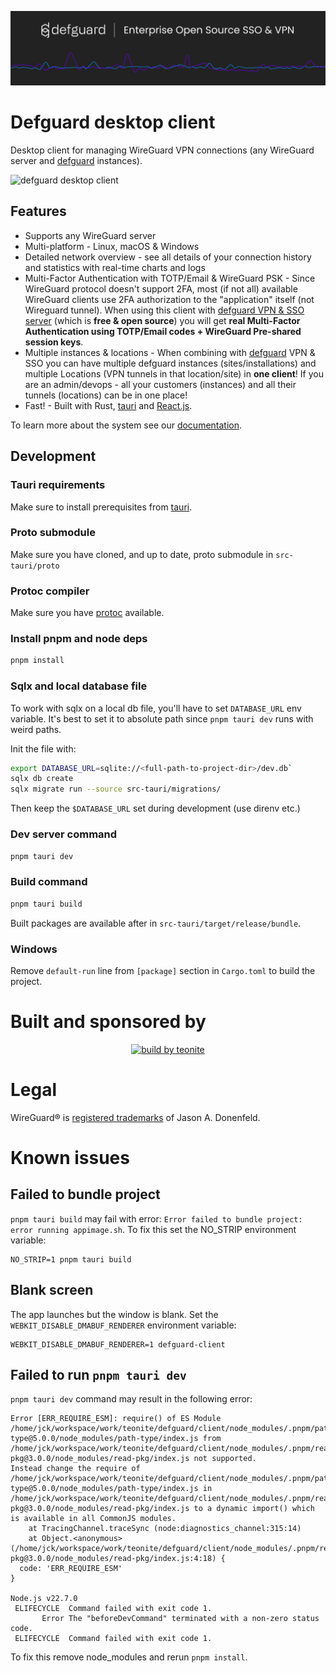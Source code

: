  <p align="center">
    <img src="docs/header.png" alt="defguard">
 </p>

# Defguard desktop client

Desktop client for managing WireGuard VPN connections (any WireGuard server and [defguard](https://github.com/DefGuard/defguard) instances).

![defguard desktop client](https://defguard.net/images/product/client/main-screen.png)

## Features

- Supports any WireGuard server
- Multi-platform - Linux, macOS & Windows
- Detailed network overview - see all details of your connection history and statistics with real-time charts and logs
- Multi-Factor Authentication with TOTP/Email & WireGuard PSK - Since WireGuard protocol doesn't support 2FA, most (if not all) available WireGuard clients use 2FA authorization to the "application" itself (not Wireguard tunnel). When using this client with [defguard VPN & SSO server](https://github.com/DefGuard/defguard) (which is <strong>free & open source</strong>) you will get <strong>real Multi-Factor Authentication using TOTP/Email codes + WireGuard Pre-shared session keys</strong>.
- Multiple instances & locations - When combining with [defguard](https://github.com/DefGuard/defguard) VPN & SSO you can have multiple defguard instances (sites/installations) and multiple Locations (VPN tunnels in that location/site) in <strong>one client</strong>! If you are an admin/devops - all your customers (instances) and all their tunnels (locations) can be in one place!
- Fast! - Built with Rust, [tauri](https://tauri.app/) and [React.js](https://react.dev/).

To learn more about the system see our [documentation](https://docs.defguard.net).

## Development

### Tauri requirements

Make sure to install prerequisites from [tauri](https://tauri.app/v1/guides/getting-started/prerequisites/).

### Proto submodule

Make sure you have cloned, and up to date, proto submodule in `src-tauri/proto`

### Protoc compiler

Make sure you have [protoc](https://grpc.io/docs/protoc-installation/) available.

### Install pnpm and node deps

```bash
pnpm install
```

### Sqlx and local database file

To work with sqlx on a local db file, you'll have to set `DATABASE_URL` env variable.
It's best to set it to absolute path since `pnpm tauri dev` runs with weird paths.

Init the file with:

```bash
export DATABASE_URL=sqlite://<full-path-to-project-dir>/dev.db`
sqlx db create
sqlx migrate run --source src-tauri/migrations/
```

Then keep the `$DATABASE_URL` set during development (use direnv etc.)

### Dev server command

```bash
pnpm tauri dev
```

### Build command

```bash
pnpm tauri build
```

Built packages are available after in `src-tauri/target/release/bundle`.

### Windows

Remove `default-run` line from `[package]` section in `Cargo.toml` to build the project.

# Built and sponsored by

<p align="center">
      <a href="https://teonite.com/services/rust/" target="_blank"><img src="https://drive.google.com/uc?export=view&id=1z0fxSsZztoaeVWxHw2MbPbuOHMe3OsqN" alt="build by teonite" /></a>
</p>

# Legal

WireGuard® is [registered trademarks](https://www.wireguard.com/trademark-policy/) of Jason A. Donenfeld.

# Known issues

## Failed to bundle project

`pnpm tauri build` may fail with error: `Error failed to bundle project: error running appimage.sh`. To
fix this set the NO_STRIP environment variable:

```
NO_STRIP=1 pnpm tauri build
```

## Blank screen

The app launches but the window is blank. Set the `WEBKIT_DISABLE_DMABUF_RENDERER` environment variable:

```
WEBKIT_DISABLE_DMABUF_RENDERER=1 defguard-client
```

## Failed to run `pnpm tauri dev`

`pnpm tauri dev` command may result in the following error:

```
Error [ERR_REQUIRE_ESM]: require() of ES Module /home/jck/workspace/work/teonite/defguard/client/node_modules/.pnpm/path-type@5.0.0/node_modules/path-type/index.js from /home/jck/workspace/work/teonite/defguard/client/node_modules/.pnpm/read-pkg@3.0.0/node_modules/read-pkg/index.js not supported.
Instead change the require of /home/jck/workspace/work/teonite/defguard/client/node_modules/.pnpm/path-type@5.0.0/node_modules/path-type/index.js in /home/jck/workspace/work/teonite/defguard/client/node_modules/.pnpm/read-pkg@3.0.0/node_modules/read-pkg/index.js to a dynamic import() which is available in all CommonJS modules.
    at TracingChannel.traceSync (node:diagnostics_channel:315:14)
    at Object.<anonymous> (/home/jck/workspace/work/teonite/defguard/client/node_modules/.pnpm/read-pkg@3.0.0/node_modules/read-pkg/index.js:4:18) {
  code: 'ERR_REQUIRE_ESM'
}

Node.js v22.7.0
 ELIFECYCLE  Command failed with exit code 1.
       Error The "beforeDevCommand" terminated with a non-zero status code.
 ELIFECYCLE  Command failed with exit code 1.
```

To fix this remove node_modules and rerun `pnpm install`.
